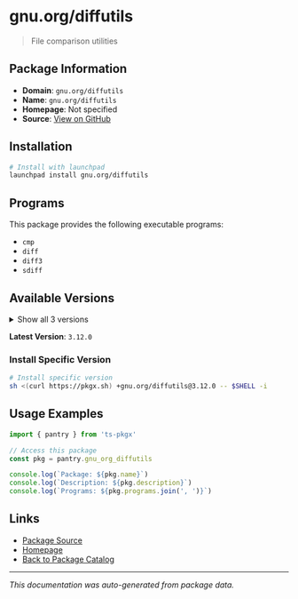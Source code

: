 # gnu.org/diffutils

> File comparison utilities

## Package Information

- **Domain**: `gnu.org/diffutils`
- **Name**: `gnu.org/diffutils`
- **Homepage**: Not specified
- **Source**: [View on GitHub](https://github.com/pkgxdev/pantry/tree/main/projects/gnu.org/diffutils/package.yml)

## Installation

```bash
# Install with launchpad
launchpad install gnu.org/diffutils
```

## Programs

This package provides the following executable programs:

- `cmp`
- `diff`
- `diff3`
- `sdiff`

## Available Versions

<details>
<summary>Show all 3 versions</summary>

- `3.12.0`, `3.11.0`, `3.2.0`

</details>

**Latest Version**: `3.12.0`

### Install Specific Version

```bash
# Install specific version
sh <(curl https://pkgx.sh) +gnu.org/diffutils@3.12.0 -- $SHELL -i
```

## Usage Examples

```typescript
import { pantry } from 'ts-pkgx'

// Access this package
const pkg = pantry.gnu_org_diffutils

console.log(`Package: ${pkg.name}`)
console.log(`Description: ${pkg.description}`)
console.log(`Programs: ${pkg.programs.join(', ')}`)
```

## Links

- [Package Source](https://github.com/pkgxdev/pantry/tree/main/projects/gnu.org/diffutils/package.yml)
- [Homepage](#)
- [Back to Package Catalog](../package-catalog.md)

---

*This documentation was auto-generated from package data.*
